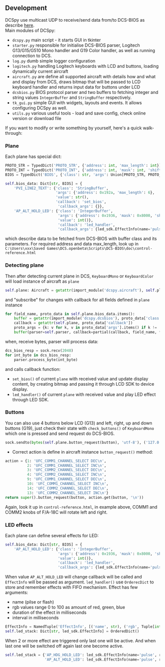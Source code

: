 ## Development
DCSpy use multicast UDP to receive/send data from/to DCS-BIOS as describe [here](https://github.com/DCSFlightpanels/dcs-bios/blob/master/Scripts/DCS-BIOS/doc/developerguide.adoc).  
Main modules of DCSpy:
* `dcspy.py` main script - it starts GUI in tkinter
* `starter.py` responsible for initialise DCS-BIOS parser, Logitech G13/G15/G510 Mono handler and G19 Color handler, as well as running connection to DCS.
* `log.py` dumb simple logger configuration
* `logitech.py` handling Logitech keyboards with LCD and buttons, loading dynamically current aircraft
* `aircraft.py` are define all supported aircraft with details how and what and display from DCS, draws bitmap that will be passed to LCD keyboard handler and returns input data for buttons under LCD
* `dcsbios.py` BIOS protocol parser and two buffers to fetching integer and string values `IntegerBuffer` and `StringBuffer` respectively.
* `tk_gui.py` simple GUI with widgets, layouts and events. It allows configuring DCSpy as well.
* `utils.py` various useful tools - load and save config, check online version or download file

If you want to modify or write something by yourself, here's a quick walk-through:
### Plane
Each plane has special dict:
```python
PROTO_STR = TypedDict('PROTO_STR', {'address': int, 'max_length': int})
PROTO_INT = TypedDict('PROTO_INT', {'address': int, 'mask': int, 'shift_by': int, 'max_value': int})
BIOS = TypedDict('BIOS', {'class': str, 'args': Union[PROTO_STR, PROTO_INT], 'value': Union[str, int], 'callback': str, 'callback_args': Dict[str, led_sdk.EffectInfo]})

self.bios_data: Dict[str, BIOS] = {
    'PVI_LINE2_TEXT': {'class': 'StringBuffer',
                       'args': {'address': 0x192a, 'max_length': 6},
                       'value': str(),
                       'callback': 'set_bios',
                        'callback_args': {}},
    'AP_ALT_HOLD_LED': {'class': 'IntegerBuffer', 
                        'args': {'address': 0x1936, 'mask': 0x8000, 'shift_by': 0xf, 'max_value': 0x1}, 
                        'value': int()},
                        'callback': 'led_handler',
                        'callback_args': {led_sdk.EffectInfo(name='pulse', rgb=(0, 0, 100), duration=0, interval=10)}}
```
which describe data to be fetched from DCS-BIOS with buffer class and its parameters. For required address and data max_length, look up in `C:\Users\xxx\Saved Games\DCS.openbeta\Scripts\DCS-BIOS\doc\control-reference.html`
### Detecting plane
Then after detecting current plane in DCS, `KeyboardMono` or `KeyboardColor` will load instance of aircraft as `plane`
```python
self.plane: Aircraft = getattr(import_module('dcspy.aircraft'), self.plane_name)(self.lcd)
```
and "subscribe" for changes with callback for all fields defined in `plane` instance
```python
for field_name, proto_data in self.plane.bios_data.items():
    buffer = getattr(import_module('dcspy.dcsbios'), proto_data['class'])
    callback = getattr(self.plane, proto_data['callback'])
    proto_args = {k: v for k, v in proto_data['args'].items() if k != 'max_value'}
    buffer(parser=self.parser, callback=partial(callback, field_name, **proto_data['callback_args']), **proto_args)
```
when, receive bytes, parser will process data:
```python
dcs_bios_resp = sock.recv(2048)
for int_byte in dcs_bios_resp:
    parser.process_byte(int_byte)
```
and calls callback function:
* `set_bios()` of current `plane` with received value and update display content, by creating bitmap and passing it through LCD SDK to device display.
* `led_handler()` of current `plane` with received value and play LED effect through LED SDK.

### Buttons
You can also use 4 buttons below LCD (G13) and left, right, up and down buttons (G19), just check their state with `check_buttons()` of `KeyboardMono` which one is pressed and send request do DCS-BIOS.
```python
sock.sendto(bytes(self.plane.button_request(button), 'utf-8'), ('127.0.0.1', 7778))
```
* Correct action is define in aircraft instance `button_request()` method:
```python
action = {1: 'UFC_COMM1_CHANNEL_SELECT DEC\n',
          2: 'UFC_COMM1_CHANNEL_SELECT INC\n',
          3: 'UFC_COMM2_CHANNEL_SELECT DEC\n',
          4: 'UFC_COMM2_CHANNEL_SELECT INC\n',
          9: 'UFC_COMM1_CHANNEL_SELECT DEC\n',
          10: 'UFC_COMM1_CHANNEL_SELECT INC\n',
          14: 'UFC_COMM2_CHANNEL_SELECT DEC\n',
          13: 'UFC_COMM2_CHANNEL_SELECT INC\n'}
return super().button_request(button, action.get(button, '\n'))
```
Again, look it up in `control-reference.html`, in example above, COMM1 and COMM2 knobs of F/A-18C will rotate left and right.

### LED effects
Each plane can define several effects for LED:
```python
self.bios_data: Dict[str, BIOS] = {
    'AP_ALT_HOLD_LED': {'class': 'IntegerBuffer', 
                        'args': {'address': 0x1936, 'mask': 0x8000, 'shift_by': 0xf, 'max_value': 0x1}, 
                        'value': int()},
                        'callback': 'led_handler',
                        'callback_args': {led_sdk.EffectInfo(name='pulse', rgb=(0, 0, 100), duration=0, interval=10)}}
```
When value `AP_ALT_HOLD_LED` will change callback will be called and `EffectInfo` will be passed as argument.
`led_handler()` use `OrderecDict` to store and remember effects with FIFO mechanism. 
Effect has few arguments:
* name (pilse or flash)
* rgb values range 0 to 100 as amount of red, green, blue
* duration of the effect in milliseconds
* interval in milliseconds
```python
EffectInfo = NamedTuple('EffectInfo', [('name', str), ('rgb', Tuple[int, int, int]), ('duration', int), ('interval', int)])
self.led_stack: Dict[str, led_sdk.EffectInfo] = OrderedDict()
```
When 2 or more effect are triggered only last one will be active. And when last one will be switched off again last one become active.
```python
self.led_stack = {'AP_HDG_HOLD_LED': led_sdk.EffectInfo(name='pulse', rgb=(100, 0, 0), duration=0, interval=10),
                  'AP_ALT_HOLD_LED': led_sdk.EffectInfo(name='pulse', rgb=(0, 0, 100), duration=0, interval=10)}
```
